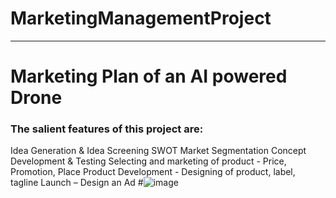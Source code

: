 # MarketingManagementProject
----------------------------
# Marketing Plan of an AI powered Drone
### The salient features of this project are:
Idea Generation & Idea Screening
SWOT
Market Segmentation
Concept Development & Testing
Selecting and marketing of product - Price, Promotion, Place
Product Development - Designing of product, label, tagline
Launch – Design an Ad
#![image](https://github.com/mmk259/MarketingManagementProject/assets/123465638/81cdd8e8-cf55-4a2a-81ba-de154afc5c88)
